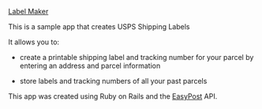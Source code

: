[Label Maker](http://eli-smukler-label-maker.herokuapp.com)

This is a sample app that creates USPS Shipping Labels

It allows you to:

* create a printable shipping label and tracking number for your parcel
by entering an address and parcel information

* store labels and tracking numbers of all your past parcels

This app was created using Ruby on Rails and
the [EasyPost](https://www.easypost.com) API.
